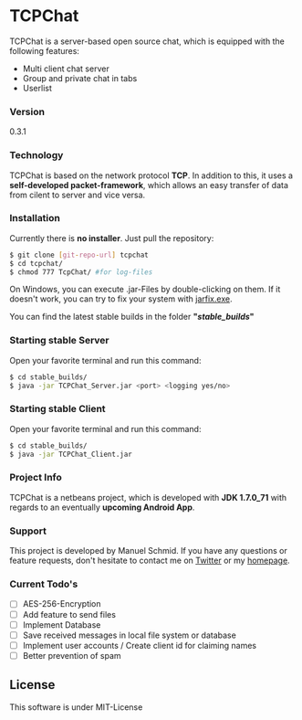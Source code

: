 # TCPChat

TCPChat is a server-based open source chat, which is equipped with the following features:

  - Multi client chat server
  - Group and private chat in tabs
  - Userlist

### Version

0.3.1

### Technology

TCPChat is based on the network protocol **TCP**.
In addition to this, it uses a **self-developed packet-framework**, which allows an easy transfer of data from cilent to server and vice versa.

### Installation
Currently there is **no installer**. Just pull the repository:

```sh
$ git clone [git-repo-url] tcpchat
$ cd tcpchat/
$ chmod 777 TcpChat/ #for log-files
```
On Windows, you can execute .jar-Files by double-clicking on them. If it doesn't work, you can try to fix your system with [jarfix.exe].

You can find the latest stable builds in the folder **"*stable_builds*"**

### Starting stable Server
Open your favorite terminal and run this command:

```sh
$ cd stable_builds/
$ java -jar TCPChat_Server.jar <port> <logging yes/no>
```

### Starting stable Client
Open your favorite terminal and run this command:

```sh
$ cd stable_builds/
$ java -jar TCPChat_Client.jar
```

### Project Info
TCPChat is a netbeans project, which is developed with **JDK 1.7.0_71** with regards to an eventually **upcoming Android App**.

### Support
This project is developed by Manuel Schmid.
If you have any questions or feature requests, don't hesitate to contact me on [Twitter] or my [homepage].

### Current Todo's

 - [ ] AES-256-Encryption
 - [ ] Add feature to send files
 - [ ] Implement Database
 - [ ] Save received messages in local file system or database
 - [ ] Implement user accounts / Create client id for claiming names
 - [ ] Better prevention of spam

License
----

This software is under MIT-License

[mash1t.de]:http://mash1t.de/
[homepage]:http://mash1t.de/
[Twitter]:https://twitter.com/mash1t
[jarfix.exe]:http://johann.loefflmann.net/en/software/jarfix/index.html
